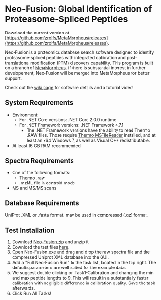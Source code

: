 # Neo-Fusion: Global Identification of Proteasome-Spliced Peptides <a href="https://twitter.com/intent/tweet?text=Discover PTMs in bottom-up data with MetaMorpheus https://tinyurl.com/y9an55ah"> </a>



Download the current version at [https://github.com/zrolfs/MetaMorpheus/releases](https://github.com/zrolfs/MetaMorpheus/releases).
 
Neo-Fusion is a proteomics database search software designed to identify proteasome-spliced peptides with integrated calibration and post-translational modification (PTM) discovery capability.
This program is built on a branch of [MetaMorpheus](https://github.com/smith-chem-wisc/MetaMorpheus). If there is substantial interest in further developement, Neo-Fusion will be merged into MetaMorpheus for better support.

Check out the [wiki page](https://github.com/zrolfs/MetaMorpheus/wiki) for software details and a tutorial video!

## System Requirements

* Environment:
  * For .NET Core versions: .NET Core 2.0.0 runtime
  * For .NET Framework versions: .NET Framework 4.7.1
    * The .NET Framework versions have the ability to read Thermo .RAW files. Those require [Thermo MSFileReader](https://thermo.flexnetoperations.com/control/thmo/search?query=MSFileReader) installed, and at least an x64 Windows 7, as well as Visual C++ redistributable. 
* At least 16 GB RAM recommended


## Spectra Requirements

* One of the following formats:
   * Thermo .raw
   * .mzML file in centroid mode
* MS and MS/MS scans

## Database Requirements

UniProt .XML or .fasta format, may be used in compressed (.gz) format.

## Test Installation

1. Download [Neo-Fusion.zip](https://github.com/zrolfs/MetaMorpheus/releases/download/0.1.0/Neo-Fusion.zip) and unzip it.
2. Download the test files [here](https://uwmadison.box.com/s/53jzoznpzckrj9pl8levwoc80rq6olqz).
3. Open Neo-Fusion.exe and drag and drop the raw spectra file and the compressed Uniprot XML database into the GUI.
4. Add a "Full Neo-Fusion Run" to the task list, located in the top right. The defaults parameters are well suited for the example data.
5. We suggest double clicking on Task1-Calibration and changing the min and max peptide lengths to 9. This will result in a substantially faster calibration with negligible difference in calibration quality. Save the task afterwards.
6. Click Run All Tasks!
